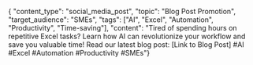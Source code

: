 { "content_type": "social_media_post", "topic": "Blog Post Promotion", "target_audience": "SMEs", "tags": ["AI", "Excel", "Automation", "Productivity", "Time-saving"], "content": "Tired of spending hours on repetitive Excel tasks? Learn how AI can revolutionize your workflow and save you valuable time! Read our latest blog post: [Link to Blog Post] #AI #Excel #Automation #Productivity #SMEs"}